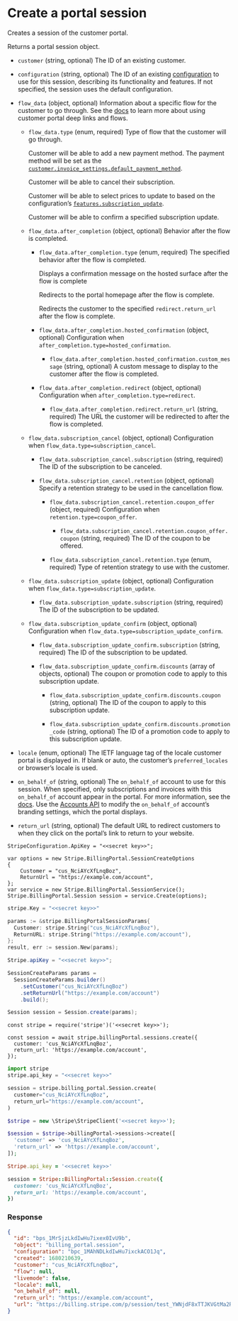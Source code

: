 # Create a portal session

Creates a session of the customer portal.

Returns a portal session object.

- `customer` (string, optional)
  The ID of an existing customer.

- `configuration` (string, optional)
  The ID of an existing [configuration](https://docs.stripe.com/docs/api/customer_portal/configuration.md) to use for this session, describing its functionality and features. If not specified, the session uses the default configuration.

- `flow_data` (object, optional)
  Information about a specific flow for the customer to go through. See the [docs](https://docs.stripe.com/docs/customer-management/portal-deep-links.md) to learn more about using customer portal deep links and flows.

  - `flow_data.type` (enum, required)
    Type of flow that the customer will go through.

    Customer will be able to add a new payment method. The payment method will be set as the [`customer.invoice_settings.default_payment_method`](https://docs.stripe.com/docs/api/customers/object.md#customer_object-invoice_settings-default_payment_method).

    Customer will be able to cancel their subscription.

    Customer will be able to select prices to update to based on the configuration’s [`features.subscription_update`](https://docs.stripe.com/docs/api/customer_portal/configuration.md#portal_configuration_object-features-subscription_update).

    Customer will be able to confirm a specified subscription update.

  - `flow_data.after_completion` (object, optional)
    Behavior after the flow is completed.

    - `flow_data.after_completion.type` (enum, required)
      The specified behavior after the flow is completed.

      Displays a confirmation message on the hosted surface after the flow is complete

      Redirects to the portal homepage after the flow is complete.

      Redirects the customer to the specified `redirect.return_url` after the flow is complete.

    - `flow_data.after_completion.hosted_confirmation` (object, optional)
      Configuration when `after_completion.type=hosted_confirmation`.

      - `flow_data.after_completion.hosted_confirmation.custom_message` (string, optional)
        A custom message to display to the customer after the flow is completed.

    - `flow_data.after_completion.redirect` (object, optional)
      Configuration when `after_completion.type=redirect`.

      - `flow_data.after_completion.redirect.return_url` (string, required)
        The URL the customer will be redirected to after the flow is completed.

  - `flow_data.subscription_cancel` (object, optional)
    Configuration when `flow_data.type=subscription_cancel`.

    - `flow_data.subscription_cancel.subscription` (string, required)
      The ID of the subscription to be canceled.

    - `flow_data.subscription_cancel.retention` (object, optional)
      Specify a retention strategy to be used in the cancellation flow.

      - `flow_data.subscription_cancel.retention.coupon_offer` (object, required)
        Configuration when `retention.type=coupon_offer`.

        - `flow_data.subscription_cancel.retention.coupon_offer.coupon` (string, required)
          The ID of the coupon to be offered.

      - `flow_data.subscription_cancel.retention.type` (enum, required)
        Type of retention strategy to use with the customer.

  - `flow_data.subscription_update` (object, optional)
    Configuration when `flow_data.type=subscription_update`.

    - `flow_data.subscription_update.subscription` (string, required)
      The ID of the subscription to be updated.

  - `flow_data.subscription_update_confirm` (object, optional)
    Configuration when `flow_data.type=subscription_update_confirm`.

    - `flow_data.subscription_update_confirm.subscription` (string, required)
      The ID of the subscription to be updated.

    - `flow_data.subscription_update_confirm.discounts` (array of objects, optional)
      The coupon or promotion code to apply to this subscription update.

      - `flow_data.subscription_update_confirm.discounts.coupon` (string, optional)
        The ID of the coupon to apply to this subscription update.

      - `flow_data.subscription_update_confirm.discounts.promotion_code` (string, optional)
        The ID of a promotion code to apply to this subscription update.

- `locale` (enum, optional)
  The IETF language tag of the locale customer portal is displayed in. If blank or auto, the customer’s `preferred_locales` or browser’s locale is used.

- `on_behalf_of` (string, optional)
  The `on_behalf_of` account to use for this session. When specified, only subscriptions and invoices with this `on_behalf_of` account appear in the portal. For more information, see the [docs](https://docs.stripe.com/docs/connect/separate-charges-and-transfers.md#settlement-merchant). Use the [Accounts API](https://docs.stripe.com/docs/api/accounts/object.md#account_object-settings-branding) to modify the `on_behalf_of` account’s branding settings, which the portal displays.

- `return_url` (string, optional)
  The default URL to redirect customers to when they click on the portal’s link to return to your website.

```dotnet
StripeConfiguration.ApiKey = "<<secret key>>";

var options = new Stripe.BillingPortal.SessionCreateOptions
{
    Customer = "cus_NciAYcXfLnqBoz",
    ReturnUrl = "https://example.com/account",
};
var service = new Stripe.BillingPortal.SessionService();
Stripe.BillingPortal.Session session = service.Create(options);
```

```go
stripe.Key = "<<secret key>>"

params := &stripe.BillingPortalSessionParams{
  Customer: stripe.String("cus_NciAYcXfLnqBoz"),
  ReturnURL: stripe.String("https://example.com/account"),
};
result, err := session.New(params);
```

```java
Stripe.apiKey = "<<secret key>>";

SessionCreateParams params =
  SessionCreateParams.builder()
    .setCustomer("cus_NciAYcXfLnqBoz")
    .setReturnUrl("https://example.com/account")
    .build();

Session session = Session.create(params);
```

```node
const stripe = require('stripe')('<<secret key>>');

const session = await stripe.billingPortal.sessions.create({
  customer: 'cus_NciAYcXfLnqBoz',
  return_url: 'https://example.com/account',
});
```

```python
import stripe
stripe.api_key = "<<secret key>>"

session = stripe.billing_portal.Session.create(
  customer="cus_NciAYcXfLnqBoz",
  return_url="https://example.com/account",
)
```

```php
$stripe = new \Stripe\StripeClient('<<secret key>>');

$session = $stripe->billingPortal->sessions->create([
  'customer' => 'cus_NciAYcXfLnqBoz',
  'return_url' => 'https://example.com/account',
]);
```

```ruby
Stripe.api_key = '<<secret key>>'

session = Stripe::BillingPortal::Session.create({
  customer: 'cus_NciAYcXfLnqBoz',
  return_url: 'https://example.com/account',
})
```

### Response

```json
{
  "id": "bps_1MrSjzLkdIwHu7ixex0IvU9b",
  "object": "billing_portal.session",
  "configuration": "bpc_1MAhNDLkdIwHu7ixckACO1Jq",
  "created": 1680210639,
  "customer": "cus_NciAYcXfLnqBoz",
  "flow": null,
  "livemode": false,
  "locale": null,
  "on_behalf_of": null,
  "return_url": "https://example.com/account",
  "url": "https://billing.stripe.com/p/session/test_YWNjdF8xTTJKVGtMa2RJd0h1N2l4LF9OY2lBYjJXcHY4a2NPck96UjBEbFVYRnU5bjlwVUF50100BUtQs3bl"
}
```
